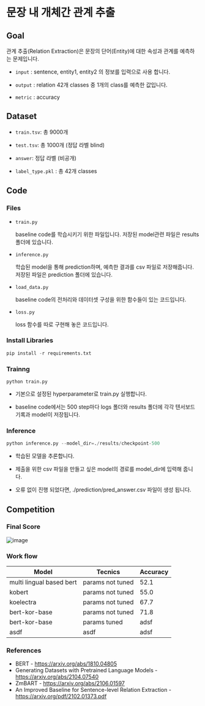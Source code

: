 # 문장 내 개체간 관계 추출
## Goal
관계 추출(Relation Extraction)은 문장의 단어(Entity)에 대한 속성과 관계를 예측하는 문제입니다.

- `input` : sentence, entity1, entity2 의 정보를 입력으로 사용 합니다.


- `output` : relation 42개 classes 중 1개의 class를 예측한 값입니다.


- `metric` : accuracy

## Dataset

- `train.tsv`: 총 9000개


- `test.tsv`: 총 1000개 (정답 라벨 blind)


- `answer`: 정답 라벨 (비공개)


- `label_type.pkl` : 총 42개 classes

## Code
### Files
- `train.py`

    baseline code를 학습시키기 위한 파일입니다. 저장된 model관련 파일은 results 폴더에 있습니다.


- `inference.py`

    학습된 model을 통해 prediction하며, 예측한 결과를 csv 파일로 저장해줍니다. 저장된 파일은 prediction 폴더에 있습니다.


- `load_data.py` 
    
    baseline code의 전처리와 데이터셋 구성을 위한 함수들이 있는 코드입니다.


- `loss.py` 
    
    loss 함수를 따로 구현해 놓은 코드입니다.

### Install Libraries
```python
pip install -r requirements.txt
```
### Trainng
```
python train.py
```
- 기본으로 설정된 hyperparameter로 train.py 실행합니다.

- baseline code에서는 500 step마다 logs 폴더와 results 폴더에 각각 텐서보드 기록과 model이 저장됩니다.
### Inference
```python
python inference.py --model_dir=./results/checkpoint-500
```
- 학습된 모델을 추론합니다.

- 제출을 위한 csv 파일을 만들고 싶은 model의 경로를 model_dir에 입력해 줍니다.

- 오류 없이 진행 되었다면, ./prediction/pred_answer.csv 파일이 생성 됩니다.

## Competition
### Final Score
![image](https://media.vlpt.us/images/loulench/post/77f75ac3-1b67-4d2d-98cf-2672179d931e/image.png)
### Work flow
|Model|Tecnics|Accuracy|
|---|---|---|
|multi lingual based bert|params not tuned|52.1|
|kobert|params not tuned|55.0|
|koelectra|params not tuned|67.7|
|bert-kor-base|params not tuned|71.8|
|bert-kor-base|params tuned|adsf|
|asdf|asdf|adsf|

### References
- BERT - https://arxiv.org/abs/1810.04805
- Generating Datasets with Pretrained Language Models - https://arxiv.org/abs/2104.07540
- ZmBART - https://arxiv.org/abs/2106.01597
- An Improved Baseline for Sentence-level Relation Extraction - https://arxiv.org/pdf/2102.01373.pdf


